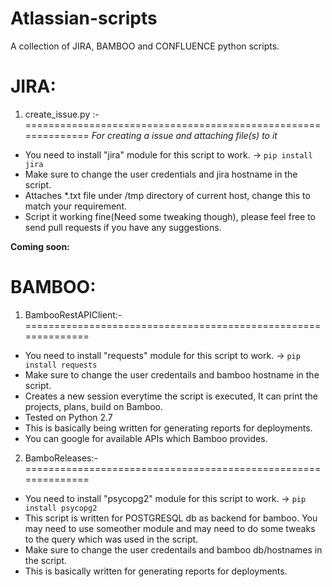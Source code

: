 Atlassian-scripts
============

A collection of JIRA, BAMBOO and CONFLUENCE python scripts.


**JIRA**:
==============================================================

1. create_issue.py :-
==============================================================
*For creating a issue and attaching file(s) to it*
- You need to install "jira" module for this script to work. -> `pip install jira`
- Make sure to change the user credentials and jira hostname in the script.
- Attaches *.txt file under /tmp directory of current host, change this to match your requirement.
- Script it working fine(Need some tweaking though), please feel free to send pull requests if you have any suggestions. 


**Coming soon:**

**BAMBOO**:
==============================================================

1. BambooRestAPIClient:-
==============================================================
- You need to install "requests" module for this script to work. -> `pip install requests`
- Make sure to change the user credentails and bamboo hostname in the script.
- Creates a new session everytime the script is executed, It can print the projects, plans, build on Bamboo. 
- Tested on Python 2.7
- This is basically being written for generating reports for deployments.
- You can google for available APIs which Bamboo provides.

2. BamboReleases:-
==============================================================
- You need to install "psycopg2" module for this script to work. -> `pip install psycopg2`
- This script is written for POSTGRESQL db as backend for bamboo. You may need to use someother module and may need to do some tweaks to 
the query which was used in the script. 
- Make sure to change the user credentails and bamboo db/hostnames in the script. 
- This is basically written for generating reports for deployments.
 

